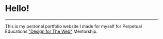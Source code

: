 # Hello!

---

This is my personal portfolio website I made for myself for Perpetual Educations ["Design for The Web"](https://perpetual.education/) Mentorship.